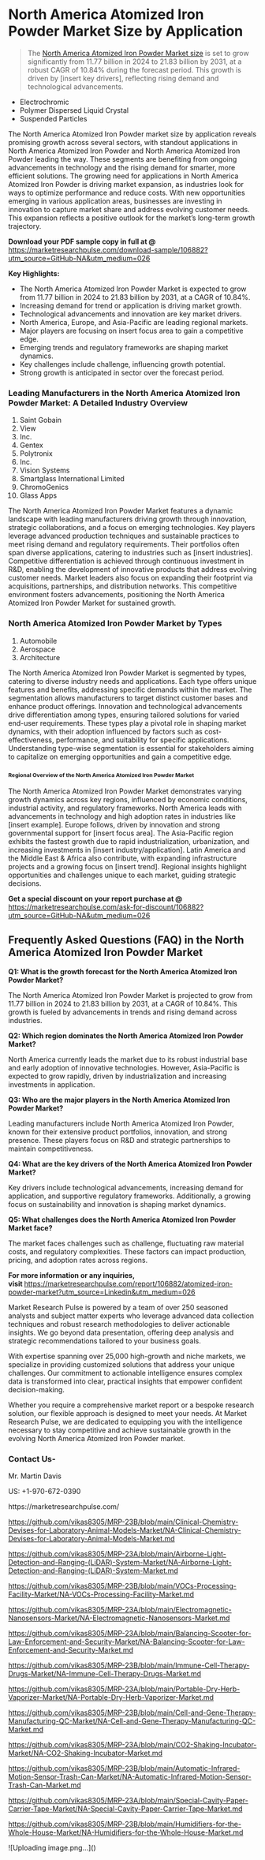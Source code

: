 
<h1>North America Atomized Iron Powder Market&nbsp;Size by Application</h1><blockquote><p>The <a href="https://marketresearchpulse.com/download-sample/106882?utm_source=GitHub-NA&amp;utm_medium=026">North America Atomized Iron Powder Market size</a> is set to grow significantly from 11.77 billion in 2024 to 21.83 billion by 2031, at a robust CAGR of 10.84% during the forecast period. This growth is driven by [insert key drivers], reflecting rising demand and technological advancements.</p></blockquote><ul><li>Electrochromic<li> Polymer Dispersed Liquid Crystal<li> Suspended Particles</li></ul><p>The North America Atomized Iron Powder market size by application reveals promising growth across several sectors, with standout applications in North America Atomized Iron Powder and North America Atomized Iron Powder leading the way. These segments are benefiting from ongoing advancements in technology and the rising demand for smarter, more efficient solutions. The growing need for applications in North America Atomized Iron Powder is driving market expansion, as industries look for ways to optimize performance and reduce costs. With new opportunities emerging in various application areas, businesses are investing in innovation to capture market share and address evolving customer needs. This expansion reflects a positive outlook for the market’s long-term growth trajectory.</p><p><strong>Download your PDF sample copy in full at @ </strong><a href="https://marketresearchpulse.com/download-sample/106882?utm_source=GitHub-NA&amp;utm_medium=026">https://marketresearchpulse.com/download-sample/106882?utm_source=GitHub-NA&amp;utm_medium=026</a></p><p><strong>Key Highlights: </strong></p><ul><li>The North America Atomized Iron Powder Market is expected to grow from 11.77 billion in 2024 to 21.83 billion by 2031, at a CAGR of 10.84%.</li><li>Increasing demand for trend or application is driving market growth.</li><li>Technological advancements and innovation are key market drivers.</li><li>North America, Europe, and Asia-Pacific are leading regional markets.</li><li>Major players are focusing on insert focus area to gain a competitive edge.</li><li>Emerging trends and regulatory frameworks are shaping market dynamics.</li><li>Key challenges include challenge, influencing growth potential.</li><li>Strong growth is anticipated in sector over the forecast period.</li></ul><h3>Leading Manufacturers in the North America Atomized Iron Powder Market: A Detailed Industry Overview</h3><ol><li>Saint Gobain</li><li>View</li><li>Inc.</li><li>Gentex</li><li>Polytronix</li><li>Inc.</li><li>Vision Systems</li><li>Smartglass International Limited</li><li>ChromoGenics</li><li>Glass Apps</li></ol><div class="flex max-w-full flex-col flex-grow"><div class="min-h-8 text-message flex w-full flex-col items-end gap-2 whitespace-normal break-words [.text-message+&amp;]:mt-5" dir="auto" data-message-author-role="assistant" data-message-id="fd8432e4-4910-450d-b182-61b7bfb0a01f" data-message-model-slug="gpt-4o"><div class="flex w-full flex-col gap-1 empty:hidden first:pt-[3px]"><div class="markdown prose w-full break-words dark:prose-invert light"><p>The North America Atomized Iron Powder Market features a dynamic landscape with leading manufacturers driving growth through innovation, strategic collaborations, and a focus on emerging technologies. Key players leverage advanced production techniques and sustainable practices to meet rising demand and regulatory requirements. Their portfolios often span diverse applications, catering to industries such as [insert industries]. Competitive differentiation is achieved through continuous investment in R&amp;D, enabling the development of innovative products that address evolving customer needs. Market leaders also focus on expanding their footprint via acquisitions, partnerships, and distribution networks. This competitive environment fosters advancements, positioning the North America Atomized Iron Powder Market for sustained growth.</p></div></div></div></div><h3>North America Atomized Iron Powder Market by Types</h3><ol><li>Automobile<li> Aerospace<li> Architecture</li></ol><div class="flex max-w-full flex-col flex-grow"><div class="min-h-8 text-message flex w-full flex-col items-end gap-2 whitespace-normal break-words [.text-message+&amp;]:mt-5" dir="auto" data-message-author-role="assistant" data-message-id="084470be-0bb7-4664-bddf-5156b4f41249" data-message-model-slug="gpt-4o-mini"><div class="flex w-full flex-col gap-1 empty:hidden first:pt-[3px]"><div class="markdown prose w-full break-words dark:prose-invert light"><p>The North America Atomized Iron Powder Market is segmented by types, catering to diverse industry needs and applications. Each type offers unique features and benefits, addressing specific demands within the market. The segmentation allows manufacturers to target distinct customer bases and enhance product offerings. Innovation and technological advancements drive differentiation among types, ensuring tailored solutions for varied end-user requirements. These types play a pivotal role in shaping market dynamics, with their adoption influenced by factors such as cost-effectiveness, performance, and suitability for specific applications. Understanding type-wise segmentation is essential for stakeholders aiming to capitalize on emerging opportunities and gain a competitive edge.</p></div></div></div></div><h3><span style="font-size: 11px;">Regional Overview of the North America Atomized Iron Powder Market</span></h3><div class="flex max-w-full flex-col flex-grow"><div class="min-h-8 text-message flex w-full flex-col items-end gap-2 whitespace-normal break-words [.text-message+&amp;]:mt-5" dir="auto" data-message-author-role="assistant" data-message-id="e9038762-ce64-4e30-91c9-9bd413514231" data-message-model-slug="gpt-4o-mini"><div class="flex w-full flex-col gap-1 empty:hidden first:pt-[3px]"><div class="markdown prose w-full break-words dark:prose-invert light"><p>The North America Atomized Iron Powder Market demonstrates varying growth dynamics across key regions, influenced by economic conditions, industrial activity, and regulatory frameworks. North America leads with advancements in technology and high adoption rates in industries like [insert example]. Europe follows, driven by innovation and strong governmental support for [insert focus area]. The Asia-Pacific region exhibits the fastest growth due to rapid industrialization, urbanization, and increasing investments in [insert industry/application]. Latin America and the Middle East &amp; Africa also contribute, with expanding infrastructure projects and a growing focus on [insert trend]. Regional insights highlight opportunities and challenges unique to each market, guiding strategic decisions.</p></div></div></div></div><p><strong>Get a special discount on your report purchase at @ </strong><a href="https://marketresearchpulse.com/ask-for-discount/106882?utm_source=GitHub-NA&amp;utm_medium=026">https://marketresearchpulse.com/ask-for-discount/106882?utm_source=GitHub-NA&amp;utm_medium=026</a></p><h2>Frequently Asked Questions (FAQ) in the North America Atomized Iron Powder Market</h2><p><strong>Q1: What is the growth forecast for the North America Atomized Iron Powder Market?</strong></p><p>The North America Atomized Iron Powder Market is projected to grow from 11.77 billion in 2024 to 21.83 billion by 2031, at a CAGR of 10.84%. This growth is fueled by advancements in trends and rising demand across industries.</p><p><strong>Q2: Which region dominates the North America Atomized Iron Powder Market?</strong></p><p>North America currently leads the market due to its robust industrial base and early adoption of innovative technologies. However, Asia-Pacific is expected to grow rapidly, driven by industrialization and increasing investments in application.</p><p><strong>Q3: Who are the major players in the North America Atomized Iron Powder Market?</strong></p><p>Leading manufacturers include North America Atomized Iron Powder, known for their extensive product portfolios, innovation, and strong presence. These players focus on R&amp;D and strategic partnerships to maintain competitiveness.</p><p><strong>Q4: What are the key drivers of the North America Atomized Iron Powder Market?</strong></p><p>Key drivers include technological advancements, increasing demand for application, and supportive regulatory frameworks. Additionally, a growing focus on sustainability and innovation is shaping market dynamics.</p><p><strong>Q5: What challenges does the North America Atomized Iron Powder Market face?</strong></p><p>The market faces challenges such as challenge, fluctuating raw material costs, and regulatory complexities. These factors can impact production, pricing, and adoption rates across regions.</p><p><strong>For more information or any inquiries, visit&nbsp;</strong><a href="https://marketresearchpulse.com/report/106882/atomized-iron-powder-market?utm_source=Linkedin&utm_medium=026">https://marketresearchpulse.com/report/106882/atomized-iron-powder-market?utm_source=Linkedin&utm_medium=026</a></p><p>Market Research Pulse is powered by a team of over 250 seasoned analysts and subject matter experts who leverage advanced data collection techniques and robust research methodologies to deliver actionable insights. We go beyond data presentation, offering deep analysis and strategic recommendations tailored to your business goals.</p><p>With expertise spanning over 25,000 high-growth and niche markets, we specialize in providing customized solutions that address your unique challenges. Our commitment to actionable intelligence ensures complex data is transformed into clear, practical insights that empower confident decision-making.</p><p>Whether you require a comprehensive market report or a bespoke research solution, our flexible approach is designed to meet your needs. At Market Research Pulse, we are dedicated to equipping you with the intelligence necessary to stay competitive and achieve sustainable growth in the evolving North America Atomized Iron Powder market.</p><h3><strong>Contact Us-</strong></h3><p>Mr. Martin Davis</p><p>US: +1-970-672-0390</p><p>https://marketresearchpulse.com/</p><p><a href="https://github.com/vikas8305/MRP-23B/blob/main/Clinical-Chemistry-Devises-for-Laboratory-Animal-Models-Market/NA-Clinical-Chemistry-Devises-for-Laboratory-Animal-Models-Market.md">https://github.com/vikas8305/MRP-23B/blob/main/Clinical-Chemistry-Devises-for-Laboratory-Animal-Models-Market/NA-Clinical-Chemistry-Devises-for-Laboratory-Animal-Models-Market.md</a></p><p><a href="https://github.com/vikas8305/MRP-23A/blob/main/Airborne-Light-Detection-and-Ranging-(LiDAR)-System-Market/NA-Airborne-Light-Detection-and-Ranging-(LiDAR)-System-Market.md">https://github.com/vikas8305/MRP-23A/blob/main/Airborne-Light-Detection-and-Ranging-(LiDAR)-System-Market/NA-Airborne-Light-Detection-and-Ranging-(LiDAR)-System-Market.md</a></p><p><a href="https://github.com/vikas8305/MRP-23B/blob/main/VOCs-Processing-Facility-Market/NA-VOCs-Processing-Facility-Market.md">https://github.com/vikas8305/MRP-23B/blob/main/VOCs-Processing-Facility-Market/NA-VOCs-Processing-Facility-Market.md</a></p><p><a href="https://github.com/vikas8305/MRP-23A/blob/main/Electromagnetic-Nanosensors-Market/NA-Electromagnetic-Nanosensors-Market.md">https://github.com/vikas8305/MRP-23A/blob/main/Electromagnetic-Nanosensors-Market/NA-Electromagnetic-Nanosensors-Market.md</a></p><p><a href="https://github.com/vikas8305/MRP-23A/blob/main/Balancing-Scooter-for-Law-Enforcement-and-Security-Market/NA-Balancing-Scooter-for-Law-Enforcement-and-Security-Market.md">https://github.com/vikas8305/MRP-23A/blob/main/Balancing-Scooter-for-Law-Enforcement-and-Security-Market/NA-Balancing-Scooter-for-Law-Enforcement-and-Security-Market.md</a></p><p><a href="https://github.com/vikas8305/MRP-23B/blob/main/Immune-Cell-Therapy-Drugs-Market/NA-Immune-Cell-Therapy-Drugs-Market.md">https://github.com/vikas8305/MRP-23B/blob/main/Immune-Cell-Therapy-Drugs-Market/NA-Immune-Cell-Therapy-Drugs-Market.md</a></p><p><a href="https://github.com/vikas8305/MRP-23A/blob/main/Portable-Dry-Herb-Vaporizer-Market/NA-Portable-Dry-Herb-Vaporizer-Market.md">https://github.com/vikas8305/MRP-23A/blob/main/Portable-Dry-Herb-Vaporizer-Market/NA-Portable-Dry-Herb-Vaporizer-Market.md</a></p><p><a href="https://github.com/vikas8305/MRP-23B/blob/main/Cell-and-Gene-Therapy-Manufacturing-QC-Market/NA-Cell-and-Gene-Therapy-Manufacturing-QC-Market.md">https://github.com/vikas8305/MRP-23B/blob/main/Cell-and-Gene-Therapy-Manufacturing-QC-Market/NA-Cell-and-Gene-Therapy-Manufacturing-QC-Market.md</a></p><p><a href="https://github.com/vikas8305/MRP-23A/blob/main/CO2-Shaking-Incubator-Market/NA-CO2-Shaking-Incubator-Market.md">https://github.com/vikas8305/MRP-23A/blob/main/CO2-Shaking-Incubator-Market/NA-CO2-Shaking-Incubator-Market.md</a></p><p><a href="https://github.com/vikas8305/MRP-23B/blob/main/Automatic-Infrared-Motion-Sensor-Trash-Can-Market/NA-Automatic-Infrared-Motion-Sensor-Trash-Can-Market.md">https://github.com/vikas8305/MRP-23B/blob/main/Automatic-Infrared-Motion-Sensor-Trash-Can-Market/NA-Automatic-Infrared-Motion-Sensor-Trash-Can-Market.md</a></p><p><a href="https://github.com/vikas8305/MRP-23A/blob/main/Special-Cavity-Paper-Carrier-Tape-Market/NA-Special-Cavity-Paper-Carrier-Tape-Market.md">https://github.com/vikas8305/MRP-23A/blob/main/Special-Cavity-Paper-Carrier-Tape-Market/NA-Special-Cavity-Paper-Carrier-Tape-Market.md</a></p><p><a href="https://github.com/vikas8305/MRP-23B/blob/main/Humidifiers-for-the-Whole-House-Market/NA-Humidifiers-for-the-Whole-House-Market.md">https://github.com/vikas8305/MRP-23B/blob/main/Humidifiers-for-the-Whole-House-Market/NA-Humidifiers-for-the-Whole-House-Market.md</a></p>
![Uploading image.png…]()
